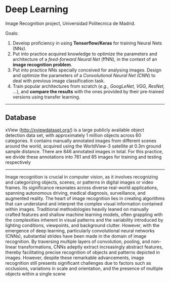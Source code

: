 # Deep Learning
Image Recognition project, Universidad Politecnica de Madrid.

Goals:
1. Develop proficiency in using **Tensorflow/Keras** for training Neural Nets (NNs).
2. Put into practice acquired knowledge to optimize the parameters and architecture of a _feed-forward Neural Net_ (ffNN), in the context of an **image recognition problem**.
3. Put into practice NNs specially conceived for analysing images. Design and optimize the parameters of a _Convolutional Neural Net (CNN_) to deal with previous image classification task.
4. Train popular architectures from scratch (_e.g., GoogLeNet, VGG, ResNet, ..._), and **compare the results** with the ones provided by their pre-trained versions using transfer learning.

-------------------------------------------------------
## Database
xView (http://xviewdataset.org/) is a large publicly available object detection data set, with approximately 1 million objects across 60 categories. It contains manually annotated images from different scenes around the world, acquired using the WorldView-3 satellite at 0.3m ground sample distance. There are 846 annotated images in total. For this practice, we divide these annotations into 761 and 85 images for training and testing respectively

---------------------------------------------

Image recognition is crucial in computer vision, as it involves recognizing and categorizing
objects, scenes, or patterns in digital images or video frames. Its significance resonates
across diverse real-world applications, spanning autonomous driving, medical diagnosis,
surveillance, and augmented reality.
The heart of image recognition lies in creating algorithms that can understand and interpret
the complex visual information contained within images. Traditional methodologies heavily
leaned on manually crafted features and shallow machine learning models, often grappling
with the complexities inherent in visual patterns and the variability introduced by lighting
conditions, viewpoints, and background clutter.
However, with the emergence of deep learning, particularly convolutional neural networks
(CNNs), substantial strides have been made in the domain of image recognition. By
traversing multiple layers of convolution, pooling, and non-linear transformations, CNNs
adeptly extract increasingly abstract features, thereby facilitating precise recognition of
objects and patterns depicted in images.
However, despite these remarkable advancements, image recognition still presents
significant challenges due to factors such as occlusions, variations in scale and orientation,
and the presence of multiple objects within a single scene

